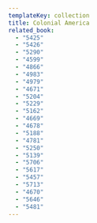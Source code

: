 ```yaml
---
templateKey: collection
title: Colonial America
related_book:
  - "5425"
  - "5426"
  - "5290"
  - "4599"
  - "4866"
  - "4983"
  - "4979"
  - "4671"
  - "5204"
  - "5229"
  - "5162"
  - "4669"
  - "4678"
  - "5188"
  - "4781"
  - "5250"
  - "5139"
  - "5706"
  - "5617"
  - "5457"
  - "5713"
  - "4670"
  - "5646"
  - "5481"
---
```

